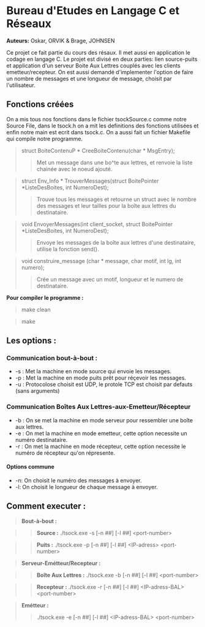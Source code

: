 # Bureau d'Etudes en Langage C et Réseaux

**Auteurs:** Oskar, ORVIK & Brage, JOHNSEN

Ce projet ce fait partie du cours des résaux. Il met aussi en application le codage en langage C. Le projet est divisé en deux parties: lien source-puits et application d'un serveur Boite Aux Lettres couplés avec les clients emetteur/recepteur.
On est aussi demandé d'implementer l'option de faire un nombre de messages et une longueur de message, choisit par l'utilisateur.

## Fonctions créées

On a mis tous nos fonctions dans le fichier tsockSource.c comme notre Source File, dans le tsock.h on a mit les definitions des fonctions utilisées et enfin notre main est ecrit dans tsock.c. On a aussi fait un fichier Makefile qui compile notre programme.

>struct BoiteContenuP * CreeBoiteContenu(char * MsgEntry);
>>Met un message dans une bo^te aux lettres, et renvoie la liste chainée avec le noeud ajouté.

>struct Env_Info * TrouverMessages(struct BoitePointer *ListeDesBoites, int NumeroDest);
>> Trouve tous les messages et retourne un struct avec le nombre des messages et leur tailles pour la boîte aux lettres du destinataire.

>void EnvoyerMessages(int client_socket, struct BoitePointer *ListeDesBoites, int NumeroDest);
>>Envoye les messages de la boîte aux lettres d'une destinataire, utilise la fonction send().

>void construire_message (char * message, char motif, int lg, int numero);
>>Crée un message avec un motif, longueur et le numero de destinataire.

**Pour compiler le programme :**
>make clean

>make

## Les options :

### Communication bout-à-bout : 
* -s : Met la machine en mode source qui envoie les messages.
* -p : Met la machine en mode puits prêt pour réçevoir les messages.
* -u : Protocolose choisit est UDP, le protole TCP est choisit par defauts (sans arguments)

### Communication Boîtes Aux Lettres-aux-Emetteur/Récepteur
* -b : On se met la machine en mode serveur pour ressembler une boîte aux lettres.
* -e : On met la machine en mode emetteur, cette option necessite un numéro destinataire.
* -r : On met la machine en mode récepteur, cette option necessite le numéro de récepteur qu'on répresente.

#### Options commune
* -n: On choisit le numéro des messages à envoyer.
* -l: On choisit le longueur de chaque message à envoyer.

## Comment executer :

>**Bout-à-bout :**

>>**Source :** 
>>./tsock.exe -s [-n ##] [-l ##] \<port-number>

>>**Puits :** 
>>./tsock.exe -p [-n ##] [-l ##] \<IP-adress> \<port-number>

>**Serveur-Emétteur/Recepteur :**

>>**Boîte Aux Lettres :**
>>./tsock.exe -b [-n ##] [-l ##] \<port-number>

>>**Recepteur :** 
>>./tsock.exe -r [-n ##] [-l ##] \<IP-adress-BAL> \<port-number>

>**Emétteur :**
>>./tsock.exe -e [-n ##] [-l ##] \<IP-adress-BAL> \<port-number>

